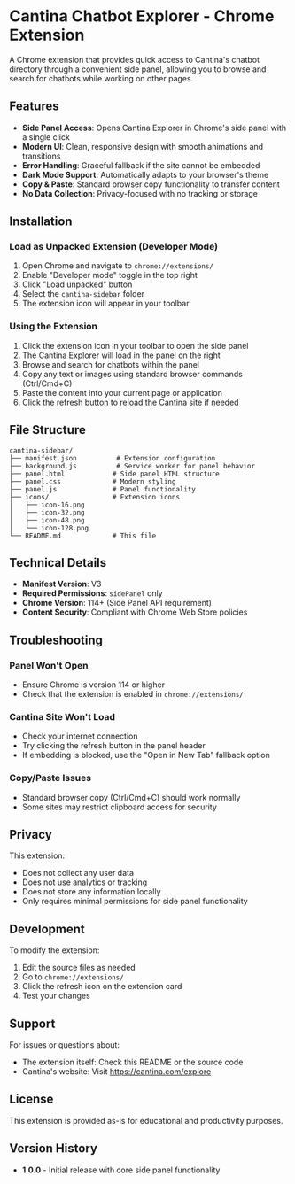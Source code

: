 # Cantina Chatbot Explorer - Chrome Extension

A Chrome extension that provides quick access to Cantina's chatbot directory through a convenient side panel, allowing you to browse and search for chatbots while working on other pages.

## Features

- **Side Panel Access**: Opens Cantina Explorer in Chrome's side panel with a single click
- **Modern UI**: Clean, responsive design with smooth animations and transitions
- **Error Handling**: Graceful fallback if the site cannot be embedded
- **Dark Mode Support**: Automatically adapts to your browser's theme
- **Copy & Paste**: Standard browser copy functionality to transfer content
- **No Data Collection**: Privacy-focused with no tracking or storage

## Installation

### Load as Unpacked Extension (Developer Mode)

1. Open Chrome and navigate to `chrome://extensions/`
2. Enable "Developer mode" toggle in the top right
3. Click "Load unpacked" button
4. Select the `cantina-sidebar` folder
5. The extension icon will appear in your toolbar

### Using the Extension

1. Click the extension icon in your toolbar to open the side panel
2. The Cantina Explorer will load in the panel on the right
3. Browse and search for chatbots within the panel
4. Copy any text or images using standard browser commands (Ctrl/Cmd+C)
5. Paste the content into your current page or application
6. Click the refresh button to reload the Cantina site if needed

## File Structure

```
cantina-sidebar/
├── manifest.json          # Extension configuration
├── background.js          # Service worker for panel behavior
├── panel.html            # Side panel HTML structure
├── panel.css             # Modern styling
├── panel.js              # Panel functionality
├── icons/                # Extension icons
│   ├── icon-16.png
│   ├── icon-32.png
│   ├── icon-48.png
│   └── icon-128.png
└── README.md             # This file
```

## Technical Details

- **Manifest Version**: V3
- **Required Permissions**: `sidePanel` only
- **Chrome Version**: 114+ (Side Panel API requirement)
- **Content Security**: Compliant with Chrome Web Store policies

## Troubleshooting

### Panel Won't Open
- Ensure Chrome is version 114 or higher
- Check that the extension is enabled in `chrome://extensions/`

### Cantina Site Won't Load
- Check your internet connection
- Try clicking the refresh button in the panel header
- If embedding is blocked, use the "Open in New Tab" fallback option

### Copy/Paste Issues
- Standard browser copy (Ctrl/Cmd+C) should work normally
- Some sites may restrict clipboard access for security

## Privacy

This extension:
- Does not collect any user data
- Does not use analytics or tracking
- Does not store any information locally
- Only requires minimal permissions for side panel functionality

## Development

To modify the extension:

1. Edit the source files as needed
2. Go to `chrome://extensions/`
3. Click the refresh icon on the extension card
4. Test your changes

## Support

For issues or questions about:
- The extension itself: Check this README or the source code
- Cantina's website: Visit https://cantina.com/explore

## License

This extension is provided as-is for educational and productivity purposes.

## Version History

- **1.0.0** - Initial release with core side panel functionality